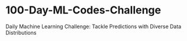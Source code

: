 # 100-Day-ML-Codes-Challenge
Daily Machine Learning Challenge: Tackle Predictions with Diverse Data Distributions
